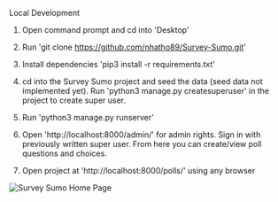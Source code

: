 Local Development

1. Open command prompt and cd into 'Desktop'

2. Run 'git clone https://github.com/nhatho89/Survey-Sumo.git'

3. Install dependencies 'pip3 install -r requirements.txt'

4. cd into the Survey Sumo project and seed the data (seed data not implemented yet).
   Run 'python3 manage.py createsuperuser' in the project to create super user.

5. Run 'python3 manage.py runserver'

6. Open 'http://localhost:8000/admin/' for admin rights. Sign in with previously
   written super user. From here you can create/view poll questions and choices.

7. Open project at 'http://localhost:8000/polls/' using any browser


![Survey Sumo Home Page](./images/polls.png)
